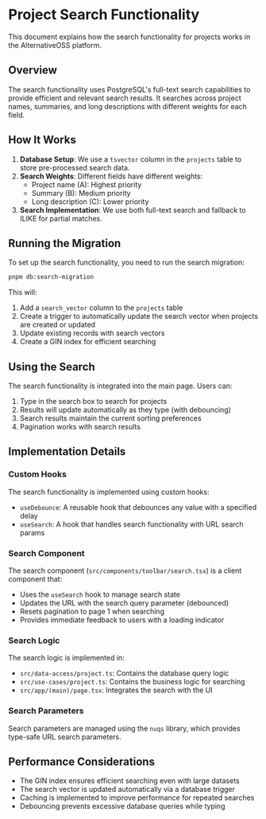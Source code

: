 # Project Search Functionality

This document explains how the search functionality for projects works in the AlternativeOSS platform.

## Overview

The search functionality uses PostgreSQL's full-text search capabilities to provide efficient and relevant search results. It searches across project names, summaries, and long descriptions with different weights for each field.

## How It Works

1. **Database Setup**: We use a `tsvector` column in the `projects` table to store pre-processed search data.
2. **Search Weights**: Different fields have different weights:
   - Project name (A): Highest priority
   - Summary (B): Medium priority
   - Long description (C): Lower priority
3. **Search Implementation**: We use both full-text search and fallback to ILIKE for partial matches.

## Running the Migration

To set up the search functionality, you need to run the search migration:

```bash
pnpm db:search-migration
```

This will:
1. Add a `search_vector` column to the `projects` table
2. Create a trigger to automatically update the search vector when projects are created or updated
3. Update existing records with search vectors
4. Create a GIN index for efficient searching

## Using the Search

The search functionality is integrated into the main page. Users can:

1. Type in the search box to search for projects
2. Results will update automatically as they type (with debouncing)
3. Search results maintain the current sorting preferences
4. Pagination works with search results

## Implementation Details

### Custom Hooks

The search functionality is implemented using custom hooks:

- `useDebounce`: A reusable hook that debounces any value with a specified delay
- `useSearch`: A hook that handles search functionality with URL search params

### Search Component

The search component (`src/components/toolbar/search.tsx`) is a client component that:
- Uses the `useSearch` hook to manage search state
- Updates the URL with the search query parameter (debounced)
- Resets pagination to page 1 when searching
- Provides immediate feedback to users with a loading indicator

### Search Logic

The search logic is implemented in:
- `src/data-access/project.ts`: Contains the database query logic
- `src/use-cases/project.ts`: Contains the business logic for searching
- `src/app/(main)/page.tsx`: Integrates the search with the UI

### Search Parameters

Search parameters are managed using the `nuqs` library, which provides type-safe URL search parameters.

## Performance Considerations

- The GIN index ensures efficient searching even with large datasets
- The search vector is updated automatically via a database trigger
- Caching is implemented to improve performance for repeated searches
- Debouncing prevents excessive database queries while typing 